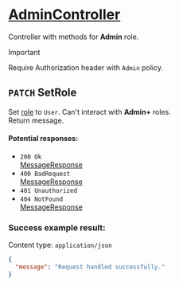 # [AdminController](../../ProjectTisa/Controllers/BusinessControllers/ManageControllers/AdminController.cs)
Controller with methods for **Admin** role.
> [!IMPORTANT]
> Require Authorization header with `Admin` policy.
## `PATCH` SetRole
Set [role](../../ProjectTisa/Models/Enums/RoleType.cs) to `User`. Can't interact with **Admin+** roles.<br>Return message.
#### Potential responses:
* `200 Ok`<br>[MessageResponse](../../ProjectTisa/Controllers/GeneralData/Responses/MessageResponse.cs)
* `400 BadRequest`<br>[MessageResponse](../../ProjectTisa/Controllers/GeneralData/Responses/MessageResponse.cs)
* `401 Unauthorized`
* `404 NotFound`<br>[MessageResponse](../../ProjectTisa/Controllers/GeneralData/Responses/MessageResponse.cs)
### Success example result:
Content type: `application/json`
```json
{
  "message": "Request handled successfully."
}
```